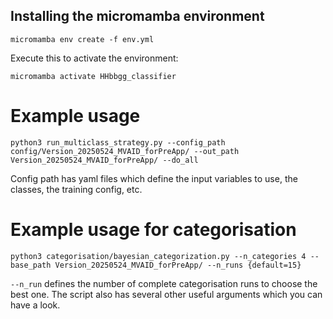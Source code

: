 

## Installing the micromamba environment

```
micromamba env create -f env.yml
```

Execute this to activate the environment:
```
micromamba activate HHbbgg_classifier
```


# Example usage

```
python3 run_multiclass_strategy.py --config_path config/Version_20250524_MVAID_forPreApp/ --out_path Version_20250524_MVAID_forPreApp/ --do_all
```
Config path has yaml files which define the input variables to use, the classes, the training config, etc.


# Example usage for categorisation

```
python3 categorisation/bayesian_categorization.py --n_categories 4 --base_path Version_20250524_MVAID_forPreApp/ --n_runs {default=15}
```
`--n_run` defines the number of complete categorisation runs to choose the best one. The script also has several other useful arguments which you can have a look.
